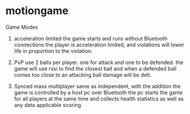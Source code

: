 # motiongame

Game Modes
  1. acceleration limited
    the game starts and runs without Bluetooth connections
    the player is acceleration limited, and violations will lower life in proportion to the violation.
  
  3. PvP
    use 2 balls per player. one for attack and one to be defended. the game will use rssi to find the closest ball and when a defended ball comes too close to an attacking ball damage will be delt.
        
  2. Synced mass multiplayer
    same as independent, with the addition the game is controlled by a host pc over Bluetooth
    the pc starts the game for all players at the same time and collects health statistics as well as any data applicable scoring.
